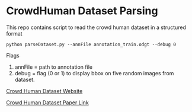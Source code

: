 # CrowdHuman Dataset Parsing
This repo contains script to read the crowd human dataset in a structured format

```
python parseDataset.py --annFile annotation_train.odgt --debug 0
```
Flags 

1. annFile = path to annotation file
2. debug   = flag (0 or 1) to display bbox on five random images from dataset.

[Crowd Human Dataset Website](https://www.crowdhuman.org/)

[Crowd Human Dataset Paper Link](https://arxiv.org/pdf/1805.00123.pdf)
